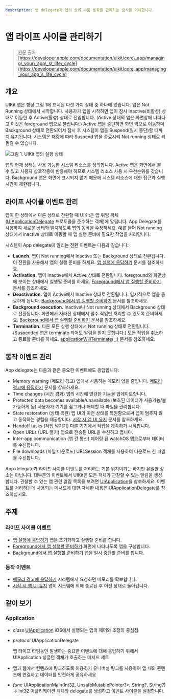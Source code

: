 ```yaml
---
description: 앱 delegate가 앱의 상위 수준 동작을 관리하는 방식을 이해합니다.
---
```


# 앱 라이프 사이클 관리하기

> 원문 출처  
> [https://developer.apple.com/documentation/uikit/core\_app/managing\_your\_app\_s\_life\_cycle](https://developer.apple.com/documentation/uikit/core_app/managing_your_app_s_life_cycle)

## 개요 <a id="overview"></a>

UIKit 앱은 항상 그림 1에 표시된 다섯 가지 상태 중 하나에 있습니다. 앱은 Not Running 상태에서 시작합니다. 사용자가 앱을 시작하면 앱이 잠시 Inactive\(비활성\) 상태로 이동한 후 Active\(활성\) 상태로 진입합니다. \(Active 상태의 앱은 화면상에 나타나고 이것은 foreground 앱으로 불립니다.\) Active 앱을 중단하면 화면 밖으로 이동하며 Background 상태로 전환되어서 잠시 후 시스템이 앱을 Suspend\(일시 중단\)할 때까지 유지됩니다. 시스템은 재량에 따라 Suspend 앱을 종료시켜 Not running 상태로 되돌릴 수 있습니다.



![&#xADF8;&#xB9BC; 1. UIKit &#xC571;&#xC758; &#xC2E4;&#xD589; &#xC0C1;&#xD0DC;](https://docs-assets.developer.apple.com/published/f5ae1a0785/00b28327-17dc-4f0c-866f-29f854edfce3.png)

  
앱의 현재 상태는 사용 가능한 시스템 리소스를 정의합니다. Active 앱은 화면에서 볼 수 있고 사용자 상호작용에 반응해야 하므로 시스템 리소스 사용 시 우선순위를 갖습니다. Background 앱은 화면에 표시되지 않기 때문에 시스템 리소스에 대한 접근과 실행 시간이 제한됩니다.

## 라이프 사이클 이벤트 관리 <a id="manage_life_cycle_events"></a>

앱이 한 상태에서 다른 상태로 전환할 때 UIKit은 앱 위임 객체\([UIApplicationDelegate](../../../etc/not-found.md) 프로토콜을 준수하는 객체\)에 알립니다. App Delegate를 사용하여 새로운 상태와 일치하도록 앱의 동작을 수정하세요. 예를 들어 Not running 상태에서 inactive 상태로 이동할 때 앱 실행 준비에 필요한 작업을 처리합니다.

시스템이 App delegate에 알리는 전환 이벤트는 다음과 같습니다:

* **Launch.** 앱이 Not running에서 Inactive 또는 Background 상태로 전환됩니다. 이 전환을 사용해서 앱의 실행 준비를 하세요. [앱 실행에 응답하기](../../../etc/not-found.md) 문서를 참조하세요.
* **Activation.** 앱이 Inactive에서 Active 상태로 전환됩니다. foreground와 화면상에 보이는 상태에서 실행될 준비를 하세요. [Foreground에서 앱 실행할 준비하기](../../../etc/not-found.md) 문서를 참조하세요.
* **Deactivation.** 앱이 Active에서 Inactive 상태로 전환됩니다. 일시적으로 앱을 종료하게 됩니다. [Background에서 앱 실행할 준비하기](../../../etc/not-found.md) 문서를 참조하세요.
* **Background execution.** Inactive나 Not running 상태에서 Background 상태로 전환됩니다. 화면에서 사라진 상태에서 필수 작업만 처리할 수 있도록 준비하세요. [Background에서 앱 실행할 준비하기](../../../etc/not-found.md) 문서를 참조하세요.
* **Termination.** 다른 모든 실행 상태에서 Not running 상태로 전환됩니다. \(Suspended 앱은 terminate 되어도 알림을 받지 못합니다.\) 모든 작업을 취소하고 종료할 준비를 하세요. [applicationWillTerminate\(\_:\)](../../../etc/not-found.md) 문서를 참조하세요.

## 동작 이벤트 관리 <a id="manage_behavioral_events"></a>

App delegate는 다음과 같은 중요한 이벤트에도 응답합니다:

* Memory warning \(메모리 경고\) 앱에서 사용하는 메모리 양을 줄입니다. [메모리 경고에 응답하기](../../../etc/not-found.md) 문서를 참조하세요.
* Time changes \(시간 경과\) 앱의 시간에 민감한 기능을 업데이트합니다.
* Protected data becomes available/unavailable \(보호된 데이터가 사용가능/불가능하게 됨\) 사용자가 기기를 잠그거나 해제할 때 파일을 관리합니다.
* State restoration \(상태 복원\) 앱 UI의 이전 상태를 복원함으로써 앱이 멈추지 않고 동작하는 경험을 제공합니다. [시작 시 앱 UI 유지](../../../etc/not-found.md) 문서를 참조하세요.
* Handoff tasks \(작업 넘기기\) 다른 기기에서 작업을 계속하기 시작합니다.
* Open URLs \(URL 열기\) 앱으로 전송된 URL을 수신하고 엽니다.
* Inter-app communication \(앱 간 통신\) 페어링 된 watchOS 앱으로부터 데이터를 수신합니다.
* File downloads \(파일 다운로드\) URLSession 객체를 사용하여 다운로드 한 파일을 수신합니다.

App delegate가 라이프 사이클 이벤트를 처리하는 기본 위치이기는 하지만 유일한 장소는 아닙니다. 대부분의 이벤트에서 UIKit은 모든 객체가 관찰할 수 있는 알림을 생성합니다. 관찰할 수 있는 앱 관련 알림 목록을 보려면 [UIApplication](uiapplication.md)을 참조하세요. 이벤트를 처리하는데 사용되는 메서드에 대한 자세한 내용은 [UIApplicationDelegate](../../../etc/not-found.md)를 참조하십시오.

## 주제 <a id="topics"></a>

### 라이프 사이클 이벤트 <a id="life_cycle_events"></a>

* [앱 실행에 응답하기](../../../etc/not-found.md) 앱을 초기화하고 실행할 준비를 합니다.
* [Foreground에서 앱 실행할 준비하기](../../../etc/not-found.md) 화면에 나타나도록 앱을 구성합니다.
* [Background에서 앱 실행할 준비하기](../../../etc/not-found.md) 앱을 일시 중단할 준비를 합니다.

### 동작 이벤트 <a id="behavioral_events"></a>

* [메모리 경고에 응답하기](../../../etc/not-found.md) 시스템에서 요청하면 메모리를 확보합니다.
* [시작 시 앱 UI 유지](../../../etc/not-found.md) 앱이 시스템에 의해 종료된 후 이전 상태로 돌아갑니다.

## 같이 보기 <a id="see_also"></a>

### Application

* _class_ [UIApplication](uiapplication.md) iOS에서 실행되는 앱의 제어와 조정의 중심점
* _protocol_ UIApplicationDelegate

  앱 라이프 타임동안 발생하는 중요한 이벤트에 대해 응답하기 위해서 UIApplication 싱글턴 객체가 호출하는 메서드 세트

* 앱과 웹에서 컨텐츠에 링크하도록 허용하기 유니버설 링크를 사용하여 앱 내의 콘텐츠에 연결하고 데이터를 안전하게 공유하세요
* _func_ UIApplicationMain\(Int32, UnsafeMutablePointer?&gt;, String?, String?\) -&gt; Int32 어플리케이션 객체와 delegate를 생성하고 이벤트 사이클을 설정합니다.


